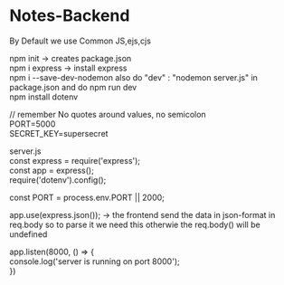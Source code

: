 # Notes-Backend

By Default we use Common JS,ejs,cjs

npm init -> creates package.json  
npm i express -> install express  
npm i --save-dev-nodemon  also do "dev" : "nodemon server.js" in package.json and do npm run dev  
npm install dotenv  

// remember No quotes around values, no semicolon  
PORT=5000  
SECRET_KEY=supersecret  



server.js  
const express = require('express');  
const app = express();  
require('dotenv').config();  

const PORT = process.env.PORT || 2000;  

app.use(express.json()); -> the frontend send the data in json-format in req.body so to parse it we need this otherwie the req.body() will be undefined   

app.listen(8000, () => {  
    console.log('server is running on port 8000');  
})  

